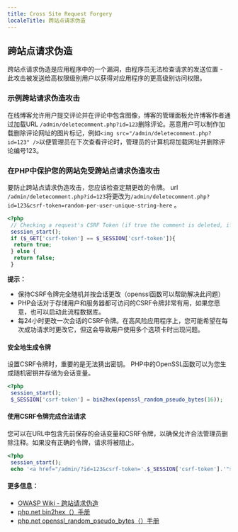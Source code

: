 ```yaml
---
title: Cross Site Request Forgery
localeTitle: 跨站点请求伪造
---
```

## 跨站点请求伪造

跨站点请求伪造是应用程序中的一个漏洞，由程序员无法检查请求的发送位置 - 此攻击被发送给高权限级别用户以获得对应用程序的更高级别访问权限。

### 示例跨站请求伪造攻击

在线博客允许用户提交评论并在评论中包含图像，博客的管理面板允许博客作者通过加载URL `/admin/deletecomment.php?id=123`删除评论。恶意用户可以制作加载删除评论网址的图片标记，例如`<img src="/admin/deletecomment.php?id=123" />`以便管理员在下次查看评论时，管理员的计算机将加载网址并删除评论编号123。

### 在PHP中保护您的网站免受跨站点请求伪造攻击

要防止跨站点请求伪造攻击，您应该检查定期更改的令牌。 url `/admin/deletecomment.php?id=123`将更改为`/admin/deletecomment.php?id=123&csrf-token=random-per-user-unique-string-here` 。

```PHP
<?php 
 // Checking a request's CSRF Token (if true the comment is deleted, if false the comment remains.) 
 session_start(); 
 if ($_GET['csrf-token'] == $_SESSION['csrf-token']){ 
  return true; 
 } else { 
  return false; 
 } 
```

**提示：**

*   保持CSRF令牌完全随机并按会话更改（openssl函数可以帮助解决此问题）
*   PHP会话对于存储用户和服务器都可访问的CSRF令牌非常有用，如果您愿意，也可以启动此流程数据库。
*   每24小时更改一次会话的CSRF令牌。在高风险应用程序上，您可能希望在每次成功请求时更改它，但这会导致用户使用多个选项卡时出现问题。

#### 安全地生成令牌

设置CSRF令牌时，重要的是无法猜出密钥。 PHP中的OpenSSL函数可以为您生成随机密钥并存储为会话变量。

```PHP
<?php 
 session_start(); 
 $_SESSION['csrf-token'] = bin2hex(openssl_random_pseudo_bytes(16)); 
```

#### 使用CSRF令牌完成合法请求

您可以在URL中包含先前保存的会话变量和CSRF令牌，以确保允许合法管理员删除注释。如果没有正确的令牌，请求将被阻止。

```PHP
<?php 
 session_start(); 
 echo '<a href="/admin/?id=123&csrf-token='.$_SESSION['csrf-token'].'">Delete Comment</a>'; // Only the logged in user has access to the CSRF Token - the token isn't accessible to the attacker preventing their attack from being successful. 
```

#### 更多信息：

*   [OWASP Wiki - 跨站请求伪造](https://www.owasp.org/index.php/Cross-Site_Request_Forgery_(CSRF))
*   [php.net bin2hex（）手册](https://secure.php.net/manual/en/function.bin2hex.php)
*   [php.net openssl\_random\_pseudo\_bytes（）手册](https://secure.php.net/manual/en/function.openssl-random-pseudo-bytes.php)
